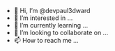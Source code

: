 - 👋 Hi, I’m @devpaul3dward
- 👀 I’m interested in ...
- 🌱 I’m currently learning ...
- 💞️ I’m looking to collaborate on ...
- 📫 How to reach me ...

<!---
devpaul3dward/devpaul3dward is a ✨ special ✨ repository because its `README.md` (this file) appears on your GitHub profile.
You can click the Preview link to take a look at your changes.
--->
